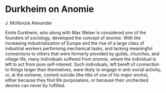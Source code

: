 # Durkheim on Anomie

J. McKenzie Alexander

Émile Durkheim, who along with Max Weber is considered one of the founders of
sociology, developed the concept of *anomie*. With the increasing
industrialization of Europe and the rise of a large class of industrial workers
performing mechanical tasks, and lacking meaningful connections to others that
were formerly provided by guilds, churches, and village life, many individuals
suffered from *anomie*, where the individual
is left to act from pure self-interest. Such individuals, left bereft of connection to
things larger than themselves, were likely to engage in anti-social activity,
or, at the extreme, commit suicide (the title of one of his major works),
either because they find life purposeless, or because their unchecked desires
can never by fulfilled.
